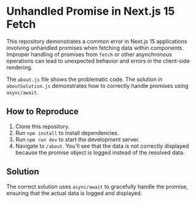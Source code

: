 # Unhandled Promise in Next.js 15 Fetch

This repository demonstrates a common error in Next.js 15 applications involving unhandled promises when fetching data within components.  Improper handling of promises from `fetch` or other asynchronous operations can lead to unexpected behavior and errors in the client-side rendering.

The `about.js` file shows the problematic code.  The solution in `aboutSolution.js` demonstrates how to correctly handle promises using `async/await`.

## How to Reproduce

1. Clone this repository.
2. Run `npm install` to install dependencies.
3. Run `npm run dev` to start the development server.
4. Navigate to `/about`. You'll see that the data is not correctly displayed because the promise object is logged instead of the resolved data.

## Solution

The correct solution uses `async/await` to gracefully handle the promise, ensuring that the actual data is logged and displayed.